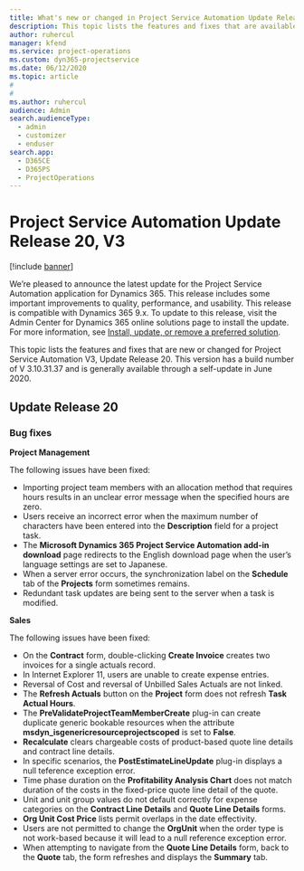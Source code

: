 ```yaml
---
title: What's new or changed in Project Service Automation Update Release 20, V3
description: This topic lists the features and fixes that are available in Project Service Automation Update Release 20, V3
author: ruhercul
manager: kfend
ms.service: project-operations
ms.custom: dyn365-projectservice
ms.date: 06/12/2020
ms.topic: article
#
#
ms.author: ruhercul
audience: Admin
search.audienceType: 
  - admin
  - customizer
  - enduser
search.app: 
  - D365CE
  - D365PS
  - ProjectOperations
---
```


# Project Service Automation Update Release 20, V3

[!include [banner](../includes/psa-now-project-operations.md)]

We’re pleased to announce the latest update for the Project Service Automation application for Dynamics 365. This release includes some important improvements to quality, performance, and usability. This release is compatible with Dynamics 365 9.x. To update to this release, visit the Admin Center for Dynamics 365 online solutions page to install the update. For more information, see [Install, update, or remove a preferred solution](https://docs.microsoft.com/power-platform/admin/install-remove-preferred-solution).

This topic lists the features and fixes that are new or changed for Project Service Automation V3, Update Release 20. This version has a build number of V 3.10.31.37 and is generally available through a self-update in June 2020.

## Update Release 20

### Bug fixes

**Project Management**

The following issues have been fixed:

- Importing project team members with an allocation method that requires hours results in an unclear error message when the specified hours are zero.
- Users receive an incorrect error when the maximum number of characters have been entered into the **Description** field for a project task.
- The **Microsoft Dynamics 365 Project Service Automation add-in download** page redirects to the English download page when the user’s language settings are set to Japanese.
- When a server error occurs, the synchronization label on the **Schedule** tab of the **Projects** form sometimes remains.
- Redundant task updates are being sent to the server when a task is modified.

**Sales**

The following issues have been fixed:

- On the **Contract** form, double-clicking **Create Invoice** creates two invoices for a single actuals record.
- In Internet Explorer 11, users are unable to create expense entries.
- Reversal of Cost and reversal of Unbilled Sales Actuals are not linked.
- The **Refresh Actuals** button on the **Project** form does not refresh **Task Actual Hours**.
- The **PreValidateProjectTeamMemberCreate** plug-in can create duplicate generic bookable resources when the attribute **msdyn_isgenericresourceprojectscoped** is set to **False**.
- **Recalculate** clears chargeable costs of product-based quote line details and contract line details.
- In specific scenarios, the **PostEstimateLineUpdate** plug-in displays a null teference exception error.
- Time phase duration on the **Profitability Analysis Chart** does not match duration of the costs in the fixed-price quote line detail of the quote.
- Unit and unit group values do not default correctly for expense categories on the **Contract Line Details** and **Quote Line Details** forms.
- **Org Unit Cost Price** lists permit overlaps in the date effectivity.
- Users are not permitted to change the **OrgUnit** when the order type is not work-based because it will lead to a null reference exception error.
- When attempting to navigate from the **Quote Line Details** form, back to the **Quote** tab, the form refreshes and displays the **Summary** tab.

